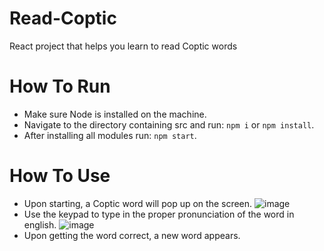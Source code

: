 # Read-Coptic
React project that helps you learn to read Coptic words

# How To Run
- Make sure Node is installed on the machine.
- Navigate to the directory containing src and run: `npm i` or `npm install`.
- After installing all modules run: `npm start`.

# How To Use
- Upon starting, a Coptic word will pop up on the screen.
![image](https://user-images.githubusercontent.com/81063978/231905224-9c219c39-2166-43c4-8673-774f43bd1404.png)
- Use the keypad to type in the proper pronunciation of the word in english.
![image](https://user-images.githubusercontent.com/81063978/231905304-3cd95afa-32a5-4910-890f-b83c3fc04282.png)
- Upon getting the word correct, a new word appears.
